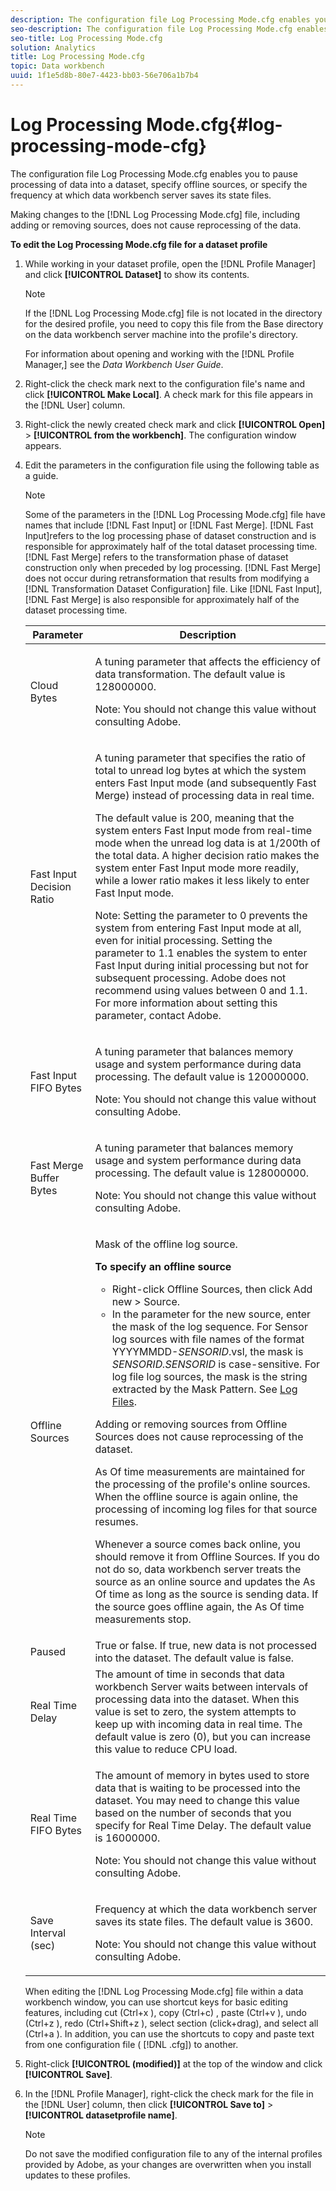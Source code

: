 ```yaml
---
description: The configuration file Log Processing Mode.cfg enables you to pause processing of data into a dataset, specify offline sources, or specify the frequency at which data workbench server saves its state files.
seo-description: The configuration file Log Processing Mode.cfg enables you to pause processing of data into a dataset, specify offline sources, or specify the frequency at which data workbench server saves its state files.
seo-title: Log Processing Mode.cfg
solution: Analytics
title: Log Processing Mode.cfg
topic: Data workbench
uuid: 1f1e5d8b-80e7-4423-bb03-56e706a1b7b4
---
```


# Log Processing Mode.cfg{#log-processing-mode-cfg}

The configuration file Log Processing Mode.cfg enables you to pause processing of data into a dataset, specify offline sources, or specify the frequency at which data workbench server saves its state files.

Making changes to the [!DNL Log Processing Mode.cfg] file, including adding or removing sources, does not cause reprocessing of the data.

**To edit the Log Processing Mode.cfg file for a dataset profile** 

1. While working in your dataset profile, open the [!DNL Profile Manager] and click **[!UICONTROL Dataset]** to show its contents.

   >[!NOTE]
   >
   >If the [!DNL Log Processing Mode.cfg] file is not located in the directory for the desired profile, you need to copy this file from the Base directory on the data workbench server machine into the profile's directory.

   For information about opening and working with the [!DNL Profile Manager,] see the *Data Workbench User Guide*. 

1. Right-click the check mark next to the configuration file's name and click **[!UICONTROL Make Local]**. A check mark for this file appears in the [!DNL User] column.
1. Right-click the newly created check mark and click **[!UICONTROL Open]** > **[!UICONTROL from the workbench]**. The configuration window appears.
1. Edit the parameters in the configuration file using the following table as a guide.

   >[!NOTE]
   >
   >Some of the parameters in the [!DNL Log Processing Mode.cfg] file have names that include [!DNL Fast Input] or [!DNL Fast Merge]. [!DNL Fast Input]refers to the log processing phase of dataset construction and is responsible for approximately half of the total dataset processing time. [!DNL Fast Merge] refers to the transformation phase of dataset construction only when preceded by log processing. [!DNL Fast Merge] does not occur during retransformation that results from modifying a [!DNL Transformation Dataset Configuration] file. Like [!DNL Fast Input], [!DNL Fast Merge] is also responsible for approximately half of the dataset processing time.

   <table id="table_1BF356E21C0E4119A277F40CEC5D7A21"> 
   <thead> 
   <tr> 
      <th colname="col1" class="entry"> Parameter </th> 
      <th colname="col2" class="entry"> Description </th> 
   </tr> 
   </thead>
   <tbody> 
   <tr> 
      <td colname="col1"> Cloud Bytes </td> 
      <td colname="col2"> <p>A tuning parameter that affects the efficiency of data transformation. The default value is 128000000. </p> <p> <p>Note:  You should not change this value without consulting Adobe. </p> </p> </td> 
   </tr> 
   <tr> 
      <td colname="col1"> Fast Input Decision Ratio </td> 
      <td colname="col2"> <p>A tuning parameter that specifies the ratio of total to unread log bytes at which the system enters <span class="wintitle"> Fast Input</span> mode (and subsequently <span class="wintitle"> Fast Merge</span>) instead of processing data in real time. </p> <p> The default value is 200, meaning that the system enters <span class="wintitle"> Fast Input</span> mode from real-time mode when the unread log data is at 1/200th of the total data. A higher decision ratio makes the system enter <span class="wintitle"> Fast Input</span> mode more readily, while a lower ratio makes it less likely to enter <span class="wintitle"> Fast Input</span> mode. </p> <p> <p>Note: Setting the parameter to 0 prevents the system from entering <span class="wintitle"> Fast Input</span> mode at all, even for initial processing. Setting the parameter to 1.1 enables the system to enter <span class="wintitle"> Fast Input</span> during initial processing but not for subsequent processing. Adobe does not recommend using values between 0 and 1.1. For more information about setting this parameter, contact Adobe. </p> </p> </td> 
   </tr> 
   <tr> 
      <td colname="col1"> Fast Input FIFO Bytes </td> 
      <td colname="col2"> <p>A tuning parameter that balances memory usage and system performance during data processing. The default value is 120000000. </p> <p> <p>Note:  You should not change this value without consulting Adobe. </p> </p> </td> 
   </tr> 
   <tr> 
      <td colname="col1"> Fast Merge Buffer Bytes </td> 
      <td colname="col2"> <p>A tuning parameter that balances memory usage and system performance during data processing. The default value is 128000000. </p> <p> <p>Note:  You should not change this value without consulting Adobe. </p> </p> </td> 
   </tr> 
   <tr> 
      <td colname="col1"> Offline Sources </td> 
      <td colname="col2"> <p>Mask of the offline log source. </p> <p> <b> To specify an offline source</b> 
      <ul id="ul_569B90E9A85246F88906FA5444F8A93E"> 
       <li id="li_3EF182CEF4A44106B5267175EC62B9AB"> Right-click <span class="uicontrol"> Offline Sources</span>, then click <span class="uicontrol"> Add new</span> &gt; <span class="uicontrol"> Source</span>. </li> 
       <li id="li_E8FBA212F4784B1A830745A90BB3AF90"> In the parameter for the new source, enter the mask of the log sequence. For Sensor log sources with file names of the format YYYYMMDD-<i>SENSORID</i>.vsl, the mask is <i>SENSORID.SENSORID</i> is case-sensitive. For log file log sources, the mask is the string extracted by the <span class="wintitle"> Mask Pattern</span>. See <a href="../../../home/c-dataset-const-proc/c-log-proc-config-file/c-log-sources.md#concept-3d4fb817c057447d90f166b1183b461e"> Log Files</a>. </li> 
      </ul> </p> <p> Adding or removing sources from Offline Sources does not cause reprocessing of the dataset. </p> <p> As Of time measurements are maintained for the processing of the profile's online sources. When the offline source is again online, the processing of incoming log files for that source resumes. </p> <p> Whenever a source comes back online, you should remove it from Offline Sources. If you do not do so, data workbench server treats the source as an online source and updates the As Of time as long as the source is sending data. If the source goes offline again, the As Of time measurements stop. </p> </td> 
   </tr> 
   <tr> 
      <td colname="col1"> Paused </td> 
      <td colname="col2"> True or false. If true, new data is not processed into the dataset. The default value is false. </td> 
   </tr> 
   <tr> 
      <td colname="col1"> Real Time Delay </td> 
      <td colname="col2"> The amount of time in seconds that data workbench Server waits between intervals of processing data into the dataset. When this value is set to zero, the system attempts to keep up with incoming data in real time. The default value is zero (0), but you can increase this value to reduce CPU load. </td> 
   </tr> 
   <tr> 
      <td colname="col1"> Real Time FIFO Bytes </td> 
      <td colname="col2"> <p>The amount of memory in bytes used to store data that is waiting to be processed into the dataset. You may need to change this value based on the number of seconds that you specify for Real Time Delay. The default value is 16000000. </p> <p> <p>Note:  You should not change this value without consulting Adobe. </p> </p> </td> 
   </tr> 
   <tr> 
      <td colname="col1"> Save Interval (sec) </td> 
      <td colname="col2"> <p>Frequency at which the data workbench server saves its state files. The default value is 3600. </p> <p> <p>Note:  You should not change this value without consulting Adobe. </p> </p> </td> 
   </tr> 
   </tbody> 
   </table>
    
   When editing the [!DNL Log Processing Mode.cfg] file within a data workbench window, you can use shortcut keys for basic editing features, including cut (Ctrl+x ), copy (Ctrl+c) , paste (Ctrl+v ), undo (Ctrl+z ), redo (Ctrl+Shift+z ), select section (click+drag), and select all (Ctrl+a ). In addition, you can use the shortcuts to copy and paste text from one configuration file ( [!DNL .cfg]) to another. 
    
1. Right-click **[!UICONTROL (modified)]** at the top of the window and click **[!UICONTROL Save]**.
1. In the [!DNL Profile Manager], right-click the check mark for the file in the [!DNL User] column, then click **[!UICONTROL Save to]** > **[!UICONTROL datasetprofile name]**.

   >[!NOTE]
   >
   >Do not save the modified configuration file to any of the internal profiles provided by Adobe, as your changes are overwritten when you install updates to these profiles.
